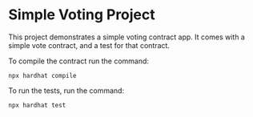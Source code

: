# Simple Voting Project

This project demonstrates a simple voting contract app. It comes with a simple vote contract, and a test for that contract.

To compile the contract run the command:

```shell
npx hardhat compile
```

To run the tests, run the command:

```shell
npx hardhat test
```
